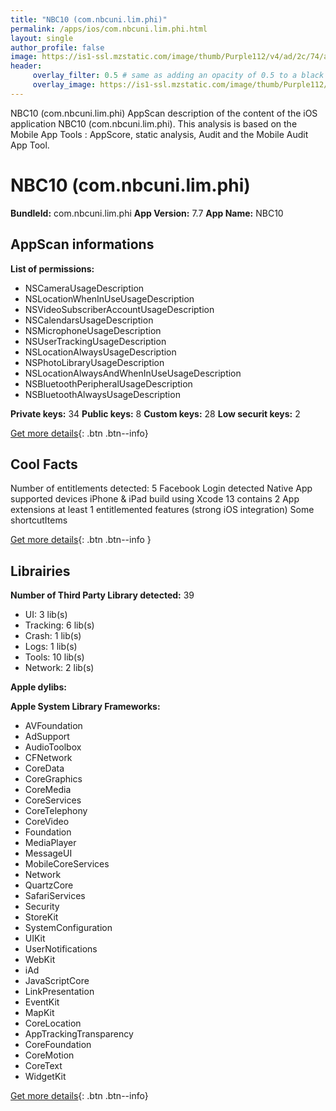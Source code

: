 ```yaml
---
title: "NBC10 (com.nbcuni.lim.phi)"
permalink: /apps/ios/com.nbcuni.lim.phi.html
layout: single
author_profile: false
image: https://is1-ssl.mzstatic.com/image/thumb/Purple112/v4/ad/2c/74/ad2c7439-5f2d-6562-82d8-80beea477a6a/AppIcon-phi-0-1x_U007emarketing-0-7-0-sRGB-85-220.png/512x512bb.jpg
header: 
     overlay_filter: 0.5 # same as adding an opacity of 0.5 to a black background
     overlay_image: https://is1-ssl.mzstatic.com/image/thumb/Purple112/v4/ad/2c/74/ad2c7439-5f2d-6562-82d8-80beea477a6a/AppIcon-phi-0-1x_U007emarketing-0-7-0-sRGB-85-220.png/512x512bb.jpg
---
```

NBC10 (com.nbcuni.lim.phi) AppScan description of the content of the iOS application NBC10 (com.nbcuni.lim.phi). This analysis is based on the Mobile App Tools : AppScore, static analysis, Audit and the Mobile Audit App Tool.

# NBC10 (com.nbcuni.lim.phi)

**BundleId:** com.nbcuni.lim.phi
**App Version:** 7.7
**App Name:** NBC10


## AppScan informations 

**List of permissions:** 
- NSCameraUsageDescription
- NSLocationWhenInUseUsageDescription
- NSVideoSubscriberAccountUsageDescription
- NSCalendarsUsageDescription
- NSMicrophoneUsageDescription
- NSUserTrackingUsageDescription
- NSLocationAlwaysUsageDescription
- NSPhotoLibraryUsageDescription
- NSLocationAlwaysAndWhenInUseUsageDescription
- NSBluetoothPeripheralUsageDescription
- NSBluetoothAlwaysUsageDescription
  
  
**Private keys:** 34
**Public keys:** 8
**Custom keys:** 28
**Low securit keys:** 2
  
[Get more details](/pricing.html){: .btn .btn--info}

## Cool Facts

Number of entitlements detected: 5
Facebook Login detected
Native App
supported devices iPhone & iPad
build using Xcode 13
contains 2 App extensions
at least 1 entitlemented features (strong iOS integration)
Some shortcutItems 
  
[Get more details](/pricing.html){: .btn .btn--info }

## Librairies 
**Number of Third Party Library detected:** 39
- UI: 3 lib(s)
- Tracking: 6 lib(s)
- Crash: 1 lib(s)
- Logs: 1 lib(s)
- Tools: 10 lib(s)
- Network: 2 lib(s)


**Apple dylibs:**


**Apple System Library Frameworks:**
- AVFoundation
- AdSupport
- AudioToolbox
- CFNetwork
- CoreData
- CoreGraphics
- CoreMedia
- CoreServices
- CoreTelephony
- CoreVideo
- Foundation
- MediaPlayer
- MessageUI
- MobileCoreServices
- Network
- QuartzCore
- SafariServices
- Security
- StoreKit
- SystemConfiguration
- UIKit
- UserNotifications
- WebKit
- iAd
- JavaScriptCore
- LinkPresentation
- EventKit
- MapKit
- CoreLocation
- AppTrackingTransparency
- CoreFoundation
- CoreMotion
- CoreText
- WidgetKit


  
[Get more details](/pricing.html){: .btn .btn--info}

